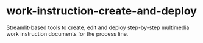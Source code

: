 # work-instruction-create-and-deploy
Streamlit-based tools to create, edit and deploy step-by-step multimedia work instruction documents for the process line.
